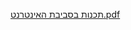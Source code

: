 
[תכנות בסביבת האינטרנט.pdf](https://github.com/ofek310/java---client-server-project/files/9219530/default.pdf)

